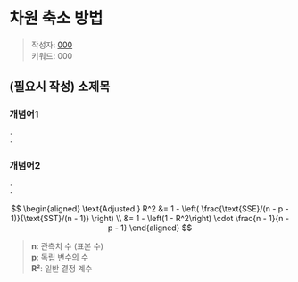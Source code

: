 # 차원 축소 방법
> 작성자: [000](github.com/id)   
> 키워드: 000

## (필요시 작성) 소제목

### **개념어1**
    -
    - 

### **개념어2**
    - 
    - 

$$
\begin{aligned}
\text{Adjusted } R^2 &= 1 - \left( \frac{\text{SSE}/(n - p - 1)}{\text{SST}/(n - 1)} \right) \\
&= 1 - \left(1 - R^2\right) \cdot \frac{n - 1}{n - p - 1}
\end{aligned}
$$

> **n**: 관측치 수 (표본 수)   
> **p**: 독립 변수의 수  
> **R²**: 일반 결정 계수  
